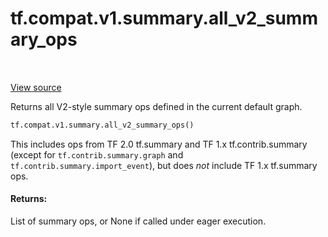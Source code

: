 <div itemscope itemtype="http://developers.google.com/ReferenceObject">
<meta itemprop="name" content="tf.compat.v1.summary.all_v2_summary_ops" />
<meta itemprop="path" content="Stable" />
</div>

# tf.compat.v1.summary.all_v2_summary_ops

<!-- Insert buttons -->

<table class="tfo-notebook-buttons tfo-api" align="left">
</table>

<a target="_blank" href="/code/stable/tensorflow/python/ops/summary_ops_v2.py">View source</a>



<!-- Start diff -->
Returns all V2-style summary ops defined in the current default graph.

``` python
tf.compat.v1.summary.all_v2_summary_ops()
```



<!-- Placeholder for "Used in" -->

This includes ops from TF 2.0 tf.summary and TF 1.x tf.contrib.summary (except
for `tf.contrib.summary.graph` and `tf.contrib.summary.import_event`), but
does *not* include TF 1.x tf.summary ops.

#### Returns:

List of summary ops, or None if called under eager execution.
